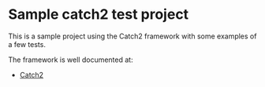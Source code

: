 # Sample catch2 test project

This is a sample project using the Catch2 framework with
some examples of a few tests.

The framework is well documented at:
 * [Catch2](https://github.com/catchorg/Catch2/tree/master/docs)



